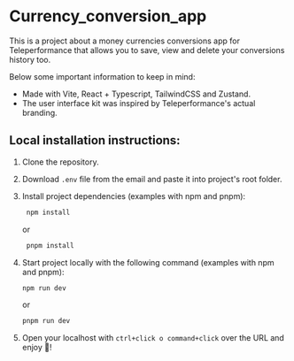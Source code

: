 # Currency_conversion_app
This is a project about a money currencies conversions app for Teleperformance that allows you to save, view and delete your conversions history too.

Below some important information to keep in mind:

- Made with Vite, React + Typescript, TailwindCSS and Zustand.
- The user interface kit was inspired by Teleperformance's actual branding.

## Local installation instructions:

1. Clone the repository.
2. Download `.env` file from the email and paste it into project's root folder.
3. Install project dependencies (examples with npm and pnpm):
    ```sh
     npm install
     ```
    or
   
    ```sh
     pnpm install
     ```
5. Start project locally with the following command (examples with npm and pnpm):
   ```sh
   npm run dev
   ```
   or
   
   ```sh
   pnpm run dev
   ```
7. Open your localhost with `ctrl+click o command+click` over the URL and enjoy 🚀!
